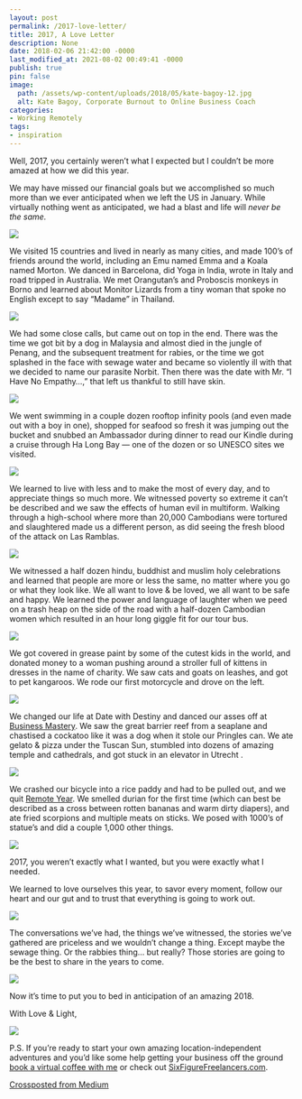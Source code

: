 ```yaml
---
layout: post
permalink: /2017-love-letter/
title: 2017, A Love Letter
description: None
date: 2018-02-06 21:42:00 -0000
last_modified_at: 2021-08-02 00:49:41 -0000
publish: true
pin: false
image:
  path: /assets/wp-content/uploads/2018/05/kate-bagoy-12.jpg
  alt: Kate Bagoy, Corporate Burnout to Online Business Coach
categories:
- Working Remotely
tags:
- inspiration
---
```

Well, 2017, you certainly weren’t what I expected but I couldn’t be more amazed at how we did this year.

We may have missed our financial goals but we accomplished so much more than we ever anticipated when we left the US in January. While virtually nothing went as anticipated, we had a blast and life will  _never be the same._

![](https://cdn-images-1.medium.com/max/1600/1*KdKzNx6VNzvY5ODg2OfYXA.png)

We visited 15 countries and lived in nearly as many cities, and made 100’s of friends around the world, including an Emu named Emma and a Koala named Morton. We danced in Barcelona, did Yoga in India, wrote in Italy and road tripped in Australia. We met Orangutan’s and Proboscis monkeys in Borno and learned about Monitor Lizards from a tiny woman that spoke no English except to say “Madame” in Thailand.

![](https://cdn-images-1.medium.com/max/1600/1*QlHrfvM2kAinSTq1KvhiGA.png)

We had some close calls, but came out on top in the end. There was the time we got bit by a dog in Malaysia and almost died in the jungle of Penang, and the subsequent treatment for rabies, or the time we got splashed in the face with sewage water and became so violently ill with that we decided to name our parasite Norbit. Then there was the date with Mr. “I Have No Empathy…,” that left us thankful to still have skin.

![](https://cdn-images-1.medium.com/max/1600/1*TgzY5Z7G8nZLVo3l83hZMg.png)

We went swimming in a couple dozen rooftop infinity pools (and even made out with a boy in one), shopped for seafood so fresh it was jumping out the bucket and snubbed an Ambassador during dinner to read our Kindle during a cruise through Ha Long Bay — one of the dozen or so UNESCO sites we visited.

![](https://cdn-images-1.medium.com/max/1600/1*Zf662Dl58eLbC_ITnzZEeA.png)

We learned to live with less and to make the most of every day, and to appreciate things so much more. We witnessed poverty so extreme it can’t be described and we saw the effects of human evil in multiform. Walking through a high-school where more than 20,000 Cambodians were tortured and slaughtered made us a different person, as did seeing the fresh blood of the attack on Las Ramblas.

![](https://cdn-images-1.medium.com/max/1600/1*8a9PMOWb6LYjMfLI4YONvQ.png)

We witnessed a half dozen hindu, buddhist and muslim holy celebrations and learned that people are more or less the same, no matter where you go or what they look like. We all want to love & be loved, we all want to be safe and happy. We learned the power and language of laughter when we peed on a trash heap on the side of the road with a half-dozen Cambodian women which resulted in an hour long giggle fit for our tour bus.

![](https://cdn-images-1.medium.com/max/1600/1*cWTLlR6WYjNjlVaoRdlLvw.png)

We got covered in grease paint by some of the cutest kids in the world, and donated money to a woman pushing around a stroller full of kittens in dresses in the name of charity. We saw cats and goats on leashes, and got to pet kangaroos. We rode our first motorcycle and drove on the left.

![](https://cdn-images-1.medium.com/max/1600/1*MOP75eYkA41WFUOZog2Lyw.png)

We changed our life at Date with Destiny and danced our asses off at [Business Mastery](https://www.tonyrobbins.com/events/?AID=12976317&PID=8404329&cjevent=1bb68b4b1c0511ea811e01140a180514). We saw the great barrier reef from a seaplane and chastised a cockatoo like it was a dog when it stole our Pringles can. We ate gelato & pizza under the Tuscan Sun, stumbled into dozens of amazing temple and cathedrals, and got stuck in an elevator in Utrecht .

![](https://cdn-images-1.medium.com/max/1600/1*poXyvBUk7eX_u_JO-kqAXg.png)

We crashed our bicycle into a rice paddy and had to be pulled out, and we quit [Remote Year](http://www.remoteyear.com/general-application?referee=5132575). We smelled durian for the first time (which can best be described as a cross between rotten bananas and warm dirty diapers), and ate fried scorpions and multiple meats on sticks. We posed with 1000’s of statue’s and did a couple 1,000 other things.

![](https://cdn-images-1.medium.com/max/1600/1*_PE-5ZTJOStwihIWcW_L2Q.png)

2017, you weren’t exactly what I wanted, but you were exactly what I needed.

We learned to love ourselves this year, to savor every moment, follow our heart and our gut and to trust that everything is going to work out.

![](https://cdn-images-1.medium.com/max/1600/1*ppoA-k4QkYumyVqw0Ozajg.png)

The conversations we’ve had, the things we’ve witnessed, the stories we’ve gathered are priceless and we wouldn’t change a thing. Except maybe the sewage thing. Or the rabbies thing… but really? Those stories are going to be the best to share in the years to come.

![](https://cdn-images-1.medium.com/max/1600/1*-1Ozqr1QV2FSSbBfb8cWzA.png)

Now it’s time to put you to bed in anticipation of an amazing 2018.

With Love & Light,

![](https://cdn-images-1.medium.com/max/1600/0*JDNCzrBy8AajWSMH.png)

P.S. If you’re ready to start your own amazing location-independent adventures and you’d like some help getting your business off the ground [book a virtual coffee with me](http://calendly.com/kbagoy/consult) or check out [SixFigureFreelancers.com](http://sixfigurefreelancers.com/).

[Crossposted from Medium](https://medium.com/@kbagoy/2017-a-love-letter-acc11f86ddc)

